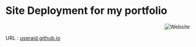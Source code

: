 # Site Deployment for my portfolio
<p align="right"><img alt="Website" src="https://img.shields.io/website?down_color=red&down_message=down&up_color=green&up_message=online&url=https%3A%2F%2Fuseraid.github.io"></p>

URL : [useraid.github.io](https://useraid.github.io)
